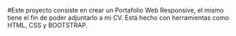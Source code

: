 #Este proyecto consiste en crear un Portafolio Web Responsive, el mismo tiene el fin de poder adjuntarlo a mi CV. Está hecho con herramientas como HTML, CSS y BOOTSTRAP.